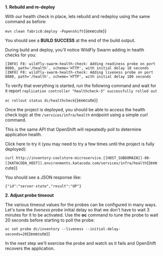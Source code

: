 **1. Rebuild and re-deploy**

With our health check in place, lets rebuild and redeploy using the same command as before:

```mvn clean fabric8:deploy -Popenshift```{{execute}}

You should see a **BUILD SUCCESS** at the end of the build output.

During build and deploy, you'll notice WildFly Swarm adding in health checks for you:

```console
[INFO] F8: wildfly-swarm-health-check: Adding readiness probe on port 8080, path='/health', scheme='HTTP', with initial delay 10 seconds
[INFO] F8: wildfly-swarm-health-check: Adding liveness probe on port 8080, path='/health', scheme='HTTP', with initial delay 180 seconds
```

To verify that everything is started, run the following command and wait for it report
`replication controller "healthcheck-3" successfully rolled out`

``oc rollout status dc/healthcheck``{{execute}}

Once the project is deployed, you should be able to access the health check logic
 at the `/services/infra/health` endpoint using a simple _curl_ command.
 
This is the same API that OpenShift will repeatedly poll to determine application health.

Click here to try it (you may need to try a few times until the project is fully deployed):

``curl http://inventory-coolstore-microservice.[[HOST_SUBDOMAIN]]-80-[[KATACODA_HOST]].environments.katacoda.com/services/infra/health``{{execute}}

You should see a JSON response like:

```
{"id":"server-state","result":"UP"}
```

**2. Adjust probe timeout**

The various timeout values for the probes can be configured in many ways. Let's tune the _liveness probe_ initial delay so that
we don't have to wait 3 minutes for it to be activated. Use the **oc** command to tune the
probe to wait 20 seconds before starting to poll the probe:

```oc set probe dc/inventory --liveness --initial-delay-seconds=20```{{execute}}

In the next step we'll exercise the probe and watch as it fails and OpenShift recovers the application.